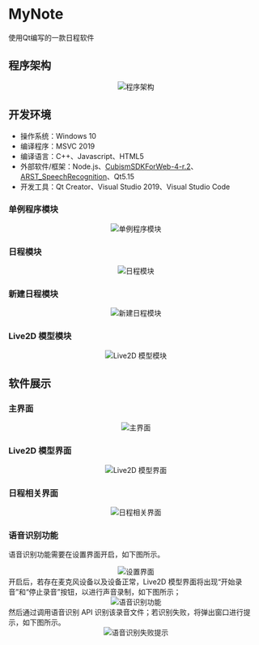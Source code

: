 # MyNote
使用Qt编写的一款日程软件
## 程序架构
<div align='center'>
<img src="./images/程序架构.jpg" alt="程序架构">
</div>

## 开发环境
- 操作系统：Windows 10
- 编译程序：MSVC 2019
- 编译语言：C++、Javascript、HTML5
- 外部软件/框架：Node.js、[CubismSDKForWeb-4-r.2](https://github.com/Live2D/CubismWebFramework)、[ARST_SpeechRecognition](https://github.com/nl8590687/ASRT_SpeechRecognition)、Qt5.15
- 开发工具：Qt Creator、Visual Studio 2019、Visual Studio Code

### 单例程序模块
<div align='center'>
<img src="./images/单例程序模块.png" alt="单例程序模块">
</div>

### 日程模块
<div align='center'>
<img src="./images/日程模块.png" alt="日程模块">
</div>

### 新建日程模块
<div align='center'>
<img src="./images/新建日程模块.png" alt="新建日程模块">
</div>

### Live2D 模型模块
<div align='center'>
<img src="./images/Live2D模型模块.jpg" alt="Live2D 模型模块">
</div>

## 软件展示
### 主界面
<div align='center'>
<img src="./images/主界面.png" alt="主界面">
</div>

### Live2D 模型界面
<div align='center'>
<img src="./images/Live2D模型界面.png" alt="Live2D 模型界面">
</div>

### 日程相关界面
<div align='center'>
<img src="./images/日程相关界面.png" alt="日程相关界面">
</div>

### 语音识别功能
语音识别功能需要在设置界面开启，如下图所示。
<div align='center'>
<img src="./images/设置界面.png" alt="设置界面">
</div>
开启后，若存在麦克风设备以及设备正常，Live2D 模型界面将出现“开始录音”和“停止录音”按钮，以进行声音录制，如下图所示；
<div align='center'>
<img src="./images/语音识别功能.png" alt="语音识别功能">
</div>
然后通过调用语音识别 API 识别该录音文件；若识别失败，将弹出窗口进行提示，如下图所示。
<div align='center'>
<img src="./images/语音识别失败提示.png" alt="语音识别失败提示">
</div>
